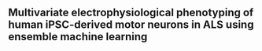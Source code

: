 ## Multivariate electrophysiological phenotyping of human iPSC-derived motor neurons in ALS using ensemble machine learning
